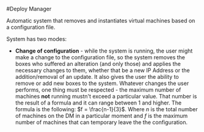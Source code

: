 #Deploy Manager

Automatic system that removes and instantiates virtual machines based on a configuration file.

System has two modes:
* **Change of configuration** - while the system is running, the user might make a change to the configuration file, so the system removes the boxes who suffered an alteration (and only those) and applies the necessary changes to them, whether that be a new IP Address or the addition/removal of an update.
It also gives the user the ability to remove or add new boxes to the system.
Whatever changes the user performs, one thing must be respected - the maximum number of machines **not** running mustn't exceed a particular value. That number is the result of a formula and it can range between 1 and higher. The formula is the following: $f = \frac{n-1}{3}$.
Where $n$ is the total number of machines on the DM in a particular moment and $f$ is the maximum number of machines that can temporary leave the the configuration.
